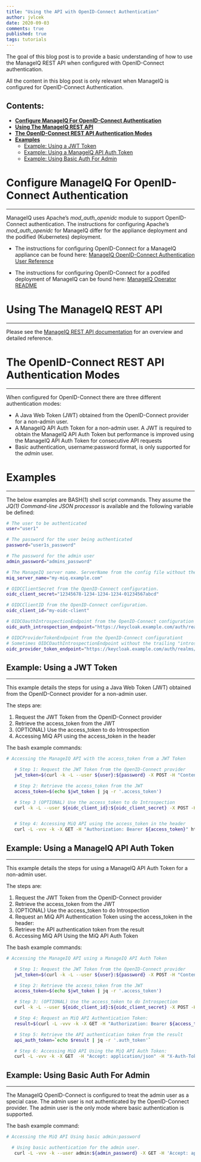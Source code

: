 ```yaml
---
title: "Using the API with OpenID-Connect Authentication"
author: jvlcek
date: 2020-09-03
comments: true
published: true
tags: tutorials
---
```


The goal of this blog post is to provide a basic understanding of how to use the ManageIQ REST API when configured with OpenID-Connect authentication.

All the content in this blog post is only relevant when ManageIQ is configured for OpenID-Connect Authentication.

**Contents:**
---------------------------------------------------------------------

- [**Configure ManageIQ For OpenID-Connect Authentication**](#configure-manageiq-for-openid-connect-authentication)
- [**Using The ManageIQ REST API**](#using-the-manageiq-rest-api)
- [**The OpenID-Connect REST API Authentication Modes**](#the-openid-connect-rest-api-authentication-modes)
- [**Examples**](#examples)
  - [Example: Using a JWT Token](#example:-using-a-jwt-token)
  - [Example: Using a ManageIQ API Auth Token](#example:-using-a-manageiq-api-auth-token)
  - [Example: Using Basic Auth For Admin](#example:-using-basic-auth-for-admin)

# Configure ManageIQ For OpenID-Connect Authentication
---------------------------------------------------------------------

ManageIQ uses Apache’s <em>mod_auth_openidc</em> module to support OpenID-Connect authentication.
The instructions for configuring Apache’s <em>mod_auth_openidc</em> for ManageIQ	differ for the
appliance deployment and the podified (Kubernetes) deployment.

  + The instructions for configuring OpenID-Connect for a ManageIQ appliance can be found here:
    [ManageIQ OpenID-Connect Authentication User Reference](https://www.manageiq.org/docs/reference/latest/auth/openid_connect.html)

  + The instructions for configuring OpenID-Connect for a podifed deployment of ManageIQ can be found here:
    [ManageIQ Operator README](https://github.com/ManageIQ/manageiq-pods/blob/master/manageiq-operator/README.md#configuring-openid-connect-authentication)

# Using The ManageIQ REST API
---------------------------------------------------------------------

Please see the [ManageIQ REST API documentation](https://www.manageiq.org/docs/api) for an overview
and detailed reference.

# The OpenID-Connect REST API Authentication Modes
---------------------------------------------------------------------

When configured for OpenID-Connect there are three different authentication modes:

  + A Java Web Token (JWT) obtained from the OpenID-Connect provider for a non-admin user.
  + A ManageIQ API Auth Token for a non-admin user.
    A JWT is required to obtain the ManageIQ API Auth Token but performance is improved using the ManageIQ API Auth Token for consecutive API requests
  + Basic authentication, username:password format, is only supported for the *admin*  user.

# Examples
---------------------------------------------------------------------

The below examples are BASH(1) shell script commands. They assume the
*JQ(1)*  <em>Command-line JSON processor</em> is available and the following
variable be defined:

```bash
# The user to be authenticated
user="user1"

# The password for the user being authenticated
password="user1s_password"

# The password for the admin user
admin_password="admins_password"

# The ManageIQ server name. ServerName from the config file without the https:// prefix
miq_server_name="my-miq.example.com"

# OIDCClientSecret from the OpenID-Connect configuration.
oidc_client_secret="12345678-1234-1234-1234-01234567abcd"

# OIDCClientID from the OpenID-Connect configuration.
oidc_client_id="my-oidc-client"

# OIDCOauthIntrospectionEndpoint from the OpenID-Connect configuration
oidc_auth_introspection_endpoint="https://keycloak.example.com/auth/realms/miq/protocol/openid-connect/token/introspect"

# OIDCProviderTokenEndpoint from the OpenID-Connect configurationt
# Sometimes OIDCOauthIntrospectionEndpoint without the trailing "introspect"
oidc_provider_token_endpoint="https://keycloak.example.com/auth/realms/miq/protocol/openid-connect/token/"
```

## Example: Using a JWT Token
---------------------------------------------------------------------

This example details the steps for using a Java Web Token (JWT) obtained from the OpenID-Connect provider for a non-admin user.

The steps are:
1. Request the JWT Token from the OpenID-Connect provider
1. Retrieve the access_token from the JWT
1. (OPTIONAL) Use the access_token to do Introspection
1. Accessing MiQ API using the access_token in the header

The bash example commands:

```bash
# Accessing the ManageIQ API with the access_token from a JWT Token

   # Step 1: Request the JWT Token from the OpenID-Connect provider
   jwt_token=$(curl -k -L --user ${user}:${password} -X POST -H "Content-Type: application/x-www-form-urlencoded" -d "grant_type=password" -d "client_id=${oidc_client_id}" -d "client_secret=${oidc_client_secret}" -d "username=${user}" -d "password=${password}" ${oidc_provider_token_endpoint} )

   # Step 2: Retrieve the access_token from the JWT
   access_token=$(echo $jwt_token | jq -r '.access_token')

   # Step 3 (OPTIONAL) Use the access_token to do Introspection
   curl -k -L --user ${oidc_client_id}:${oidc_client_secret} -X POST -H "Content-Type: application/x-www-form-urlencoded" -d "token=${access_token}" ${oidc_auth_introspection_endpoint}


   # Step 4: Accessing MiQ API using the access_token in the header
   curl -L -vvv -k -X GET -H "Authorization: Bearer ${access_token}" https://${miq_server_name}/api/users | jq
```


## Example: Using a ManageIQ API Auth Token
---------------------------------------------------------------------

This example details the steps for using a ManageIQ API Auth Token for a non-admin user.

The steps are:
1. Request the JWT Token from the OpenID-Connect provider
1. Retrieve the access_token from the JWT
1. (OPTIONAL) Use the access_token to do Introspection
1. Request an MiQ API Authentication Token using the access_token in the header:
1. Retrieve the API authentication token from the result
1. Accessing MiQ API Using the MiQ API Auth Token

The bash example commands:

```bash
# Accessing the ManageIQ API using a ManageIQ API Auth Token

   # Step 1: Request the JWT Token from the OpenID-Connect provider
   jwt_token=$(curl -k -L --user ${user}:${password} -X POST -H "Content-Type: application/x-www-form-urlencoded" -d "grant_type=password" -d "client_id=${oidc_client_id}" -d "client_secret=${oidc_client_secret}" -d "username=${user}" -d "password=${password}" ${oidc_provider_token_endpoint} )

   # Step 2: Retrieve the access_token from the JWT
   access_token=$(echo $jwt_token | jq -r '.access_token')

   # Step 3: (OPTIONAL) Use the access_token to do Introspection
   curl -k -L --user ${oidc_client_id}:${oidc_client_secret} -X POST -H "Content-Type: application/x-www-form-urlencoded" -d "token=${access_token}" ${oidc_auth_introspection_endpoint}

   # Step 4: Request an MiQ API Authentication Token:
   result=$(curl -L -vvv -k -X GET -H "Authorization: Bearer ${access_token}" https://${miq_server_name}/api/auth)

   # Step 5: Retrieve the API authentication token from the result
   api_auth_token=`echo $result | jq -r '.auth_token'`

   # Step 6: Accessing MiQ API Using the MiQ API Auth Token:
   curl -L -vvv -k -X GET  -H "Accept: application/json" -H "X-Auth-Token: ${api_auth_token}" https://${miq_server_name}/api/users | jq

```

## Example: Using Basic Auth For Admin
---------------------------------------------------------------------

The ManageIQ OpenID-Connect is configured to treat the admin user as a special case.
The admin user is not authenticated by the OpenID-Connect provider. The admin user is
the only mode where basic authentication is supported.

The bash example command:

```bash
# Accessing the MiQ API Using basic admin:password

  # Using basic authentication for the admin user.
   curl -L -vvv -k --user admin:${admin_password} -X GET -H 'Accept: application/json' https://${miq_server_name}/api/users | jq
```


